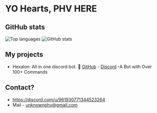 # YO Hearts, PHV HERE

## GitHub stats
![Top languages](https://github-readme-stats.vercel.app/api/top-langs/?username=PHV08&custom_title=&layout=compact&bg_color=0D1116&text_color=ffffff&hide_border=true&langs_count=8)
![GitHub stats](https://github-readme-stats.vercel.app/api?username=PHV08&theme=transparent&bg_color=0D1116&show_icons=true&text_color=ffffff&hide_border=true&hide_title=true&line_height=20&text_bold=false&card_width=100)

## My projects
- Hexalon: All in one discord bot. 🤖
    [GitHub](https://github.com/PHV08/Discord-Bot) - [Discord](https://discord.gg/aMaQzM7GMW)
-A Bot with Over 100+ Commands


## Contact?
- https://discord.com/u/961930771344523264
- Mail - unknownphv@gmail.com
